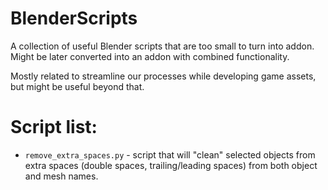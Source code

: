 # BlenderScripts
A collection of useful Blender scripts that are too small to turn into addon. Might be later converted into an addon with combined functionality.

Mostly related to streamline our processes while developing game assets, but might be useful beyond that.

# Script list:
- `remove_extra_spaces.py` - script that will "clean" selected objects from extra spaces (double spaces, trailing/leading spaces) from both object and mesh names.
